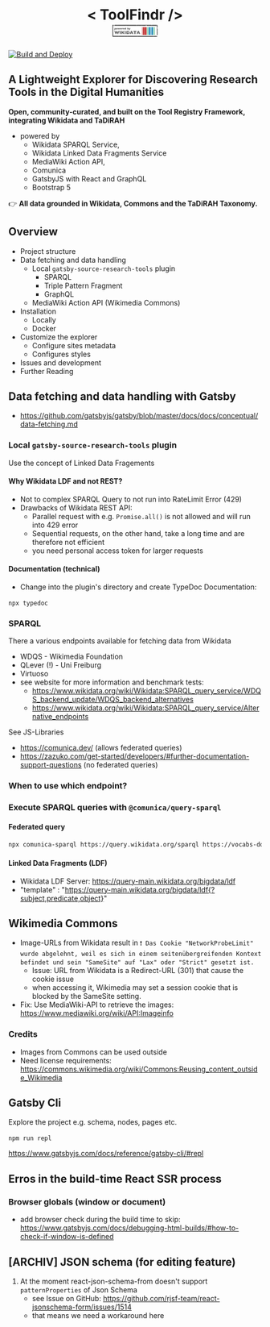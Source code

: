 
<h1 align="center">
  < ToolFindr /><br>
  <div align="center"><img src="./docs/assets/Wikidata_stamp.png" width="90" alt="Logo of the ToolFindr Website" /> 
</div>
</h1>

[![Build and Deploy](https://github.com/FuReSH/tool-storage-interface/actions/workflows/gatsby.yml/badge.svg?branch=main)](https://github.com/FuReSH/tool-storage-interface/actions/workflows/deploy.yml)

## A Lightweight Explorer for Discovering Research Tools in the Digital Humanities

**Open, community-curated, and built on the Tool Registry Framework, integrating Wikidata and TaDiRAH**

- powered by 
    - Wikidata SPARQL Service, 
    - Wikidata Linked Data Fragments Service
    - MediaWiki Action API,
    - Comunica 
    - GatsbyJS with React and GraphQL
    - Bootstrap 5
<!-- - uses SSR and DFR strategies -->

<!-- Add Abstract here -->

👉 **All data grounded in Wikidata, Commons and the TaDiRAH Taxonomy.**

## Overview

- Project structure
- Data fetching and data handling
    - Local `gatsby-source-research-tools` plugin
        - SPARQL
        - Triple Pattern Fragment
        - GraphQL
    - MediaWiki Action API (Wikimedia Commons)
- Installation
    - Locally
    - Docker
- Customize the explorer
    - Configure sites metadata
    - Configures styles
- Issues and development
- Further Reading

## Data fetching and data handling with Gatsby

- https://github.com/gatsbyjs/gatsby/blob/master/docs/docs/conceptual/data-fetching.md

### Local `gatsby-source-research-tools` plugin

Use the concept of Linked Data Fragements

#### Why Wikidata LDF and not REST?

- Not to complex SPARQL Query to not run into RateLimit Error (429)
- Drawbacks of Wikidata REST API:
    - Parallel request with e.g. `Promise.all()` is not allowed and will run into 429 error
    - Sequential requests, on the other hand, take a long time and are therefore not efficient
    - you need personal access token for larger requests

#### Documentation (technical)

- Change into the plugin's directory and create TypeDoc Documentation:

`npx typedoc`

### SPARQL

There a various endpoints available for fetching data from Wikidata
- WDQS - Wikimedia Foundation
- QLever (!) - Uni Freiburg
- Virtuoso
- see website for more information and benchmark tests: 
    - https://www.wikidata.org/wiki/Wikidata:SPARQL_query_service/WDQS_backend_update/WDQS_backend_alternatives
    - https://www.wikidata.org/wiki/Wikidata:SPARQL_query_service/Alternative_endpoints

See JS-Libraries

- https://comunica.dev/ (allows federated queries)
- https://zazuko.com/get-started/developers/#further-documentation-support-questions (no federated queries)

### When to use which endpoint?

### Execute SPARQL queries with `@comunica/query-sparql`

#### Federated query

```bash
npx comunica-sparql https://query.wikidata.org/sparql https://vocabs-downloads.acdh.oeaw.ac.at/vocabs-main/Humanities/TaDiRAH/tadirah.ttl -f ./data/federated-sparql.rq --log-level debug
```

#### Linked Data Fragments (LDF)

- Wikidata LDF Server: https://query-main.wikidata.org/bigdata/ldf
- "template" : "https://query-main.wikidata.org/bigdata/ldf{?subject,predicate,object}"

## Wikimedia Commons

- Image-URLs from Wikidata result in `❗ Das Cookie "NetworkProbeLimit" wurde abgelehnt, weil es sich in einem seitenübergreifenden Kontext befindet und sein "SameSite" auf "Lax" oder "Strict" gesetzt ist.`
    - Issue: URL from Wikidata is a Redirect-URL (301) that cause the cookie issue
    - when accessing it, Wikimedia may set a session cookie that is blocked by the SameSite setting.
- Fix: Use MediaWiki-API to retrieve the images: https://www.mediawiki.org/wiki/API:Imageinfo

### Credits

- Images from Commons can be used outside 
- Need license requirements: https://commons.wikimedia.org/wiki/Commons:Reusing_content_outside_Wikimedia

## Gatsby Cli

Explore the project e.g. schema, nodes, pages etc.

`npm run repl`

https://www.gatsbyjs.com/docs/reference/gatsby-cli/#repl

## Erros in the build-time React SSR process

### Browser globals (window or document)

- add browser check during the build time to skip: https://www.gatsbyjs.com/docs/debugging-html-builds/#how-to-check-if-window-is-defined

## [ARCHIV] JSON schema (for editing feature)

1. At the moment react-json-schema-from doesn't support `patternProperties` of Json Schema
    - see Issue on GitHub: https://github.com/rjsf-team/react-jsonschema-form/issues/1514
    - that means we need a workaround here
